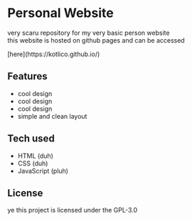 # Personal Website
<p>
very scaru repository for my very basic person website
<br> this website is hosted on github pages and can be accessed</p> [here](https://kotlico.github.io/)
</p>

## Features
- cool design
- cool design
- cool design
- simple and clean layout

## Tech used
- HTML (duh)
- CSS (duh)
- JavaScript (pluh)

## License
ye this project is licensed under the GPL-3.0